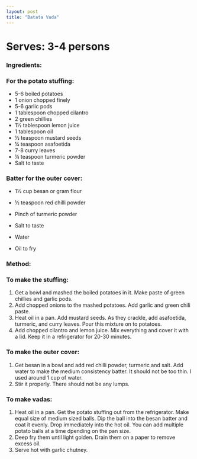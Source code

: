 ```yaml
---
layout: post
title: "Batata Vada"
---
```




# Serves: 3-4 persons

### Ingredients:

### For the potato stuffing:
* 5-6 boiled potatoes
* 1 onion chopped finely
* 5-6 garlic pods 
* 1 tablespoon chopped cilantro
* 2 green chillies
* 1½ tablespoon lemon juice
* 1 tablespoon oil
* ½ teaspoon mustard seeds
* ¼ teaspoon asafoetida
* 7-8 curry leaves
* ¼ teaspoon turmeric powder
* Salt to taste

### Batter for the outer cover:
* 1½ cup besan or gram flour
* ½ teaspoon red chilli powder
* Pinch of turmeric powder
* Salt to taste
* Water 

* Oil to fry

### Method:
### To make the stuffing:
1. Get a bowl and mashed the boiled potatoes in it. Make paste of green chillies and garlic pods. 
2. Add chopped onions to the mashed potatoes. Add garlic and green chili paste. 
3. Heat oil in a pan. Add mustard seeds. As they crackle, add asafoetida, turmeric, and curry leaves. Pour this mixture on to potatoes. 
4. Add chopped cilantro and lemon juice. Mix everything and cover it with a lid. Keep it in a refrigerator for 20-30 minutes. 

### To make the outer cover:
1. Get besan in a bowl and add red chilli powder, turmeric and salt. Add water to make the medium consistency batter. It should not be too thin. I used around 1 cup of water. 
2. Stir it properly. There should not be any lumps.

### To make vadas:
1. Heat oil in a pan. Get the potato stuffing out from the refrigerator. Make equal size of medium sized balls. Dip the ball into the besan batter and coat it evenly. Drop immediately into the hot oil. You can add multiple potato balls at a time dpending on the pan size. 
2. Deep fry them until light golden. Drain them on a paper to remove excess oil. 
3. Serve hot with garlic chutney.